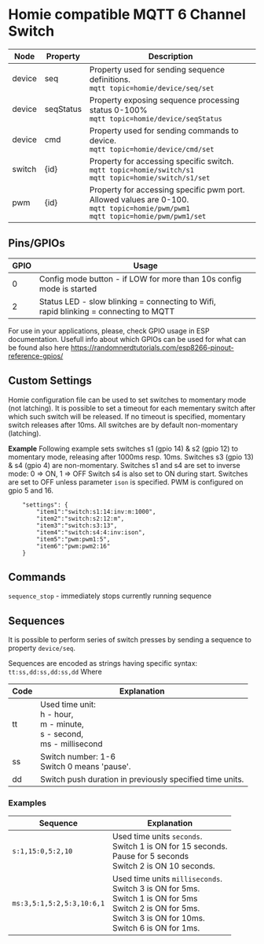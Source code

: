 # Homie compatible MQTT 6 Channel Switch

Node|Property|Description
----|--------|-----------
device|seq|Property used for sending sequence definitions.<br/>`mqtt topic=homie/device/seq/set`
device|seqStatus|Property exposing sequence processing status 0-100% <br/>`mqtt topic=homie/device/seqStatus`
device|cmd|Property used for sending commands to device.<br/>`mqtt topic=homie/device/cmd/set`
switch|{id}|Property for accessing specific switch.<br/>`mqtt topic=homie/switch/s1`<br/>`mqtt topic=homie/switch/s1/set`
pwm|{id}|Property for accessing specific pwm port. Allowed values are 0-100.<br/>`mqtt topic=homie/pwm/pwm1`<br/>`mqtt topic=homie/pwm/pwm1/set`

## Pins/GPIOs

GPIO|Usage
----|-----
0|Config mode button - if LOW for more than 10s config mode is started
2|Status LED - slow blinking = connecting to Wifi,<br/>rapid blinking = connecting to MQTT

For use in your applications, please, check GPIO usage in ESP documentation.
Usefull info about which GPIOs can be used for what can be found also here https://randomnerdtutorials.com/esp8266-pinout-reference-gpios/

## Custom Settings
Homie configuration file can be used to set switches to momentary mode (not latching).
It is possible to set a timeout for each mementary switch after which such switch will be released.
If no timeout is specified, momentary switch releases after 10ms.
All switches are by default non-momentary (latching).

**Example**
Following example sets switches s1 (gpio 14) & s2 (gpio 12) to momentary mode, releasing after 1000ms resp. 10ms.
Switches s3 (gpio 13) & s4 (gpio 4) are non-momentary.
Switches s1 and s4 are set to inverse mode: 0 => ON, 1 => OFF
Switch s4 is also set to ON during start. Switches are set to OFF unless parameter `ison` is specified.
PWM is configured on gpio 5 and 16.

```
    "settings": {
        "item1":"switch:s1:14:inv:m:1000",
        "item2":"switch:s2:12:m",
        "item3":"switch:s3:13",
        "item4":"switch:s4:4:inv:ison",
        "item5":"pwm:pwm1:5",
        "item6":"pwm:pwm2:16"
    }
```

## Commands
`sequence_stop` - immediately stops currently running sequence

## Sequences
It is possible to perform series of switch presses by sending a sequence to property `device/seq`.

Sequences are encoded as strings having specific syntax:
`tt:ss,dd:ss,dd:ss,dd`
Where

Code|Explanation
-|-
tt|Used time unit:<br/>h - hour,<br/>m - minute,<br/>s - second,<br/>ms - millisecond
ss|Switch number: 1-6<br/>Switch 0 means 'pause'.
dd|Switch push duration in previously specified time units.

### Examples
Sequence|Explanation
-|-
`s:1,15:0,5:2,10`|Used time units `seconds`.<br/>Switch 1 is ON for 15 seconds.<br/>Pause for 5 seconds<br/>Switch 2 is ON 10 seconds.
`ms:3,5:1,5:2,5:3,10:6,1`|Used time units `milliseconds`.<br/>Switch 3 is ON for 5ms.<br/>Switch 1 is ON for 5ms<br/>Switch 2 is ON for 5ms.<br/>Switch 3 is ON for 10ms.<br/>Switch 6 is ON for 1ms.

